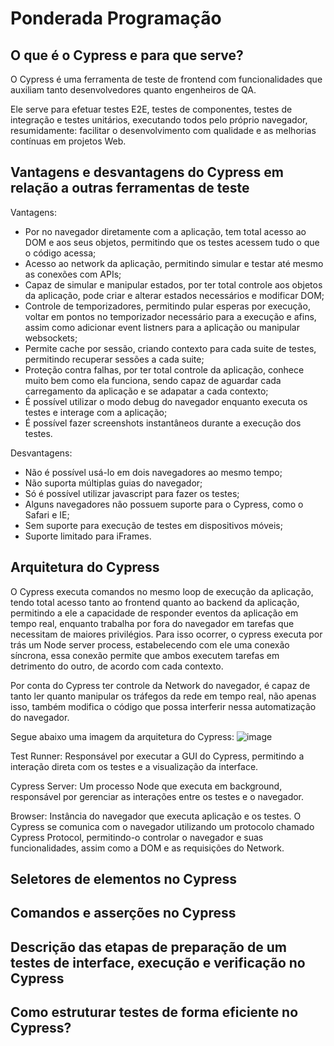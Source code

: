 # Ponderada Programação

## O que é o Cypress e para que serve?
O Cypress é uma ferramenta de teste de frontend com funcionalidades que auxiliam tanto desenvolvedores quanto engenheiros de QA.

Ele serve para efetuar testes E2E, testes de componentes, testes de integração e testes unitários, executando todos pelo próprio navegador, resumidamente: facilitar o desenvolvimento com qualidade e as melhorias contínuas em projetos Web.

## Vantagens e desvantagens do Cypress em relação a outras ferramentas de teste

Vantagens:
- Por no navegador diretamente com a aplicação, tem total acesso ao DOM e aos seus objetos, permitindo que os testes acessem tudo o que o código acessa;
-  Acesso ao network da aplicação, permitindo simular e testar até mesmo as conexões com APIs;
-  Capaz de simular e manipular estados, por ter total controle aos objetos da aplicação, pode criar e alterar estados necessários e modificar DOM;
-  Controle de temporizadores, permitindo pular esperas por execução, voltar em pontos no temporizador necessário para a execução e afins, assim como adicionar event listners para a aplicação ou manipular websockets;
-  Permite cache por sessão, criando contexto para cada suite de testes, permitindo recuperar sessões a cada suite;
-  Proteção contra falhas, por ter total controle da aplicação, conhece muito bem como ela funciona, sendo capaz de aguardar cada carregamento da aplicação e se adapatar a cada contexto;
-  É possível utilizar o modo debug do navegador enquanto executa os testes e interage com a aplicação;
-  É possível fazer screenshots instantâneos durante a execução dos testes.

Desvantagens:
- Não é possível usá-lo em dois navegadores ao mesmo tempo;
- Não suporta múltiplas guias do navegador;
- Só é possível utilizar javascript para fazer os testes;
- Alguns navegadores não possuem suporte para o Cypress, como o Safari e IE;
- Sem suporte para execução de testes em dispositivos móveis;
- Suporte limitado para iFrames.

## Arquitetura do Cypress

O Cypress executa comandos no mesmo loop de execução da aplicação, tendo total acesso tanto ao frontend quanto ao backend da aplicação, permitindo a ele a capacidade de responder eventos da aplicação em tempo real, enquanto trabalha por fora do navegador em tarefas que necessitam de maiores privilégios. Para isso ocorrer, o cypress executa por trás um Node server process, estabelecendo com ele uma conexão síncrona, essa conexão permite que ambos executem tarefas em detrimento do outro, de acordo com cada contexto. 

Por conta do Cypress ter controle da Network do navegador, é capaz de tanto ler quanto manipular os tráfegos da rede em tempo real, não apenas isso, também modifica o código que possa interferir nessa automatização do navegador.

Segue abaixo uma imagem da arquitetura do Cypress:
![image](https://github.com/FelipeSaadi/Ponderada-08-03/assets/54749257/98463469-3159-4321-aa66-7a5af4d1dbff)

Test Runner: Responsável por executar a GUI do Cypress, permitindo a interação direta com os testes e a visualização da interface.

Cypress Server: Um processo Node que executa em background, responsável por gerenciar as interações entre os testes e o navegador.

Browser: Instância do navegador que executa aplicação e os testes. O Cypress se comunica com o navegador utilizando um protocolo chamado Cypress Protocol, permitindo-o controlar o navegador e suas funcionalidades, assim como a DOM e as requisições do Network. 

## Seletores de elementos no Cypress

## Comandos e asserções no Cypress

## Descrição das etapas de preparação de um testes de interface, execução e verificação no Cypress

## Como estruturar testes de forma eficiente no Cypress?

